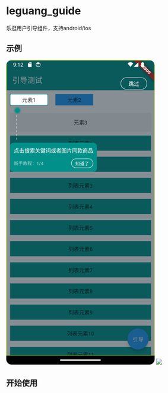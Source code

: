 # leguang_guide
 乐逛用户引导组件，支持android/ios

## 示例

<img src="https://github.com/error-code/leguang_guide/blob/main/img/Screenshot_20250120_171244.png?raw=true" width="400" />

<img src="https://github.com/error-code/leguang_guide/raw/refs/heads/main/img/Screen_recording_20250120_171144.webm" />

## 开始使用


